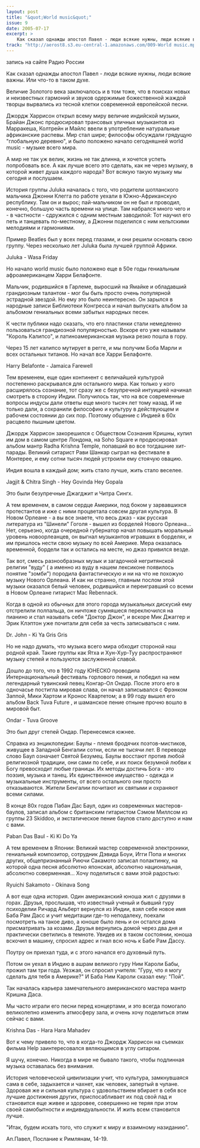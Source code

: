```yaml
---
layout: post
title: "&quot;World music&quot;"
issue: 9
date: 2005-07-17
excerpt: >
    Как сказал однажды апостол Павел - люди всякие нужны, люди всякие важны. Или что-то в таком духе.
track: "http://aerost8.s3.eu-central-1.amazonaws.com/009-World music.mp3"
---
```


запись на сайте Радио России

Как сказал однажды апостол Павел - люди всякие нужны, люди всякие важны. Или что-то в таком духе.

Величие Золотого века заключалось и в том тоже, что в поисках новых и неизвестных гармоний и звуков одержимые божественной жаждой творцы вырвались из тесной клетки современной европейской песни.

Джордж Харрисон открыл всему миру величие индийской музыки, Брайан Джонс продюсировал трансовых уличных музыкантов из Марракеша, Колтрейн и Майлс ввели в употребление натуральные африканские распевы. Мир стал шире; философы обсуждали грядущую "глобальную деревню", и было положено начало сегодняшней world music - музыке всего мира.

А мир не так уж велик, жизнь не так длинна, и хочется успеть попробовать все. А как лучше всего это сделать, как не через музыку, в которой живет душа каждого народа? Вот всякую такую музыку мы сегодня и послушаем.

История группы Juluka началась с того, что родители шотланского мальчика Джонни Клегга по работе уехали в Южно-Африканскую республику. Там он и вырос; пай-мальчиком он не был и проводил, конечно, большую часть времени на улице. Там набрался много чего и - в частности - сдружился с одним местным заводилой: Тот научил его петь и танцевать по-местному, а Джонни поделился с ним кельтскими мелодиями и гармониями.

Пример Beatles был у всех перед глазами, и они решили основать свою группу. Через несколько лет Juluka была лучшей группой Африки.

Juluka - Wasa Friday

Но начало world music было положено еще в 50е годы гениальным афроамериканцем Харри Белафонте.

Мальчик, родившийся в Гарлеме, выросший на Ямайке и обладавший грандиозным талантом - мог бы быть просто очень популярной эстрадной звездой. Но ему это было неинтересно. Он зарылся в народные записи Библиотеки Конгресса и начал выпускать альбом за альбомом гениальных всеми забытых народных песен.

К чести публики надо сказать, что его пластинки стали немедленно пользоваться грандиозной популярностью. Вскоре его уже называли "Король Калипсо", и латиноамериканская музыка резко пошла в гору.

Через 15 лет калипсо мутирует в регге, и мы получим Боба Марли и всех остальных титанов. Но начал все Харри Белафонте.

Harry Belafonte - Jamaica Farewell

Тем временем, еще один континент с величайшей культурой постепенно раскрывался для остального мира. Как только у кого расширялось сознание, тот сразу же с безупречной интуицией начинал смотреть в сторону Индии. Получилось так, что на все современные вопросы индусы дали ответы еще много тысяч лет тому назад. И не только дали, а сохранили философию и культуру в действующем и рабочем состоянии до сих пор. Поэтому общение с Индией в 60х расцвело пышным цветом.

Джордж Харрисон закорешился с Обществом Сознания Кришны, купил им дом в самом центре Лондона, на Soho Square и продюсировал альбом мантр Radha Krishna Temple, попавший во все тогдашние хит-парады. Великий ситарист Рави Шанкар сыграл на фестивале в Монтерее, и ему сотни тысяч людей устроили ему стоячую овацию.

Индия вошла в каждый дом; жить стало лучше, жить стало веселее.

Jagjit & Chitra Singh - Hey Govinda Hey Gopala

Это были безупречные Джагджит и Читра Сингх.

А тем временем, в самом сердце Америки, под боком у зарвавшихся протестантов и иже с ними процветала совсем другая культура. В Новом Орлеане - а вы все знаете, что весь джаз - как русская литература из "Шинели" Гоголя - вышел из борделей Нового Орлеана... Нет, серьезно, когда очередной губернатор начал повышать моральный уровень новоорлеанцев, он выгнал музыкантов игравших в борделях, и им пришлось нести свою музыку по всей Америке. Мера оказалась временной, бордели так и остались на месте, но джаз привился везде.

Так вот, смесь разнообразных музык и загадочной негритянской религии "вуду" ( а именно из вуду в нашем лексиконе появилось понятие "зомби") породила фантастическую и ни на что не похожую музыку Нового Орлеана. И как ни странно, главным послом этой музыки оказался белый человек, родившийся и переигравший со всеми в Новом Орлеане гитарист Mac Rebennack.

Когда в одной из обычных для этого города музыкальных дискусий ему отстрелили полпальца, он ничтоже сумняшеся переключился на пианино и стал называть себя "Доктор Джон", и вскоре Мик Джаггер и Эрик Клэптон уже почитали для себя за честь записываться с ним.

Dr. John - Ki Ya Gris Gris

Но не надо думать, что музыка всего мира обходит стороной наш родной край. Такие группы как Ятха и Хун-Хур-Туу распространяют музыку степей и пользуются заслуженной славой.

Дошло до того, что в 1992 году ЮНЕСКО проводила Интернациональный фестиваль горлового пения, и победил на нем легендарный тувинский певец Конгар-Ол Ондар. После этого его в одночасье постигла мировая слава, он начал записывался с Фрэнком Заппой, Мики Хартом и Кронос Квартетом; а в 99 году вышел его альбом Back Tuva Future , и шаманское пение отныне прочно вошло в мировой быт.

Ondar - Tuva Groove

Это был друг степей Ондар. Перенесемся южнее.

Справка из энциклопедии: Баулы - племя бродячих поэтов-мистиков, живущее в Западной Бенгалии сотни, если не тысячи лет. В переводе слово Баул означает Святой Безумец. Баулы восстают против любой религиозной традиции, они сами по себе, и их поиск безумной любви к Богу превосходит любые границы. Их методы достичь Бога - это поэзия, музыка и танец. Их единственное имущество - одежда и музыкальные инструменты, от всего остального они просто отказываются. Жители Бенгалии почитают их святыми и охраняют всеми силами.

В конце 80х годов Пабан Дас Баул, один из современных мастеров-баулов, записал альбом с британским гитаристом Сэмом Миллсом из группы 23 Skiddoo, и экстатическое пение баулов стало доступно и нам с вами.

Paban Das Baul - Ki Ki Do Ya

А тем временем в Японии: Великий мастер современной электроники, гениальный композитор, сотрудник Дэвида Боуи, Игги Попа и многих других, общепризнанный Риючи Сакамото записал полактинку, на которой одна песня абсолютно японская, абсолютно национальная, абсолютно соверменная... Хочу поделиться с вами этой радостью:

Ryuichi Sakamoto - Okinava Song

А вот еще одна история. Один американский юноша жил с друзями в горах. Друзья, прослышав, что известный ученый и бывший гуру психоделии Ричард Альберт вернулся из Индии, взял себе новое имя Баба Рам Дасс и учит медитации где-то неподалеку, поехали посмотреть на такое диво, а юноше было лень и он остался дома присматривать за козами. Друзья вернулись домой через два дня и практически светились в темноте. Увидев их в таком состоянии, юноша вскочил в машину, спросил адрес и гнал всю ночь к Бабе Рам Дассу.

Поутру он приехал туда, и с этого начался его духовный путь.

Потом он уехал в Индию в ашрам великого гуру Ним Кароли Бабы, прожил там три года. Уезжая, он спросил учителя: "Гуру, что я могу сделать для тебя в Америке?" И Баба Ним Кароли сказал ему: "Пой".

Так началась карьера замечательного американского мастера мантр Кришна Даса.

Мы часто играли его песни перед концертами, и это всегда помогало великолепно изменить атмосферу зала, и очень хочу поделиться этим сейчас с вами.

Krishna Das - Hara Hara Mahadev

Вот к чему привело то, что в когда-то Джордж Харрисон на съемках фильма Help заинтересовался вяляющимся в углу ситаром.

Я шучу, конечно. Никогда в мире не бывало такого, чтобы подлинная музыка оставалась без внимания.

История человеческой цивилизации учит, что культура, замкнувшаяся сама в себе, задыхается и чахнет, как человек, запертый в чулане. Здоровая же и сильная культура с удовольствием вбирает в себя все лучшие достижения других, приспосабливает их под свой лад и становится еще живее и здоровее, совершенно не теряя при этом своей самобытности и индивидуальности. И жить всем становится лучше.

"Итак, будем искать того, что служит к миру и взаимному назиданию".

Ап.Павел, Послание к Римлянам, 14-19.

